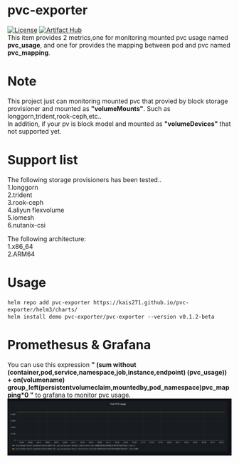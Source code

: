 # pvc-exporter
[![License](https://img.shields.io/badge/License-Apache%202.0-blue.svg)](https://opensource.org/licenses/Apache-2.0)
[![Artifact Hub](https://img.shields.io/endpoint?url=https://artifacthub.io/badge/repository/pvc-exporter)](https://artifacthub.io/packages/search?repo=pvc-exporter)  
This item provides 2 metrics,one for monitoring mounted pvc usage named **pvc_usage**, and one for provides the mapping between pod and pvc named **pvc_mapping**.

# Note
This project just can monitoring mounted pvc that provied by block storage provisioner and mounted as **"volumeMounts"**. Such as longgorn,trident,rook-ceph,etc..  
In addition, if your pv is block model and mounted as **"volumeDevices"** that not supported yet. 

# Support list
The following storage provisioners has been tested..  
1.longgorn  
2.trident  
3.rook-ceph  
4.aliyun flexvolume  
5.iomesh  
6.nutanix-csi  

The following architecture:  
1.x86_64  
2.ARM64  

 
# Usage
    helm repo add pvc-exporter https://kais271.github.io/pvc-exporter/helm3/charts/
    helm install demo pvc-exporter/pvc-exporter --version v0.1.2-beta

# Promethesus & Grafana

You can use this expression **" (sum without (container,pod,service,namespace,job,instance,endpoint) (pvc_usage)) + on(volumename) group_left(persistentvolumeclaim,mountedby,pod_namespace)pvc_mapping*0 "** to grafana to monitor pvc usage.  
![grafana-1](./docs/grafana.png)
